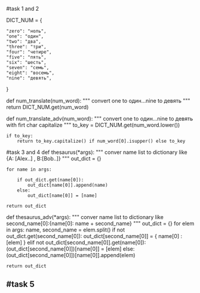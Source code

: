 

#task 1 and 2 

DICT_NUM = {

    "zero": "ноль",
    "one": "один",
    "two": "два",
    "three": "три",
    "four": "четире",
    "five": "пять",
    "six": "шесть",
    "seven": "семь",
    "eight": "восемь",
    "nine": "девять",
}


def num_translate(num_word):
    """ convert one to один...nine to девять """
    return DICT_NUM.get(num_word)


def num_translate_adv(num_word):
    """ convert one to один...nine to девять with firt char capitalize """
    to_key = DICT_NUM.get(num_word.lower())

    if to_key:
        return to_key.capitalize() if num_word[0].isupper() else to_key

#task 3 and 4
def thesaurus(*args):
    """ conver name list to dictionary like {A: [Alex..] , B:[Bob..]} """
    out_dict = {}

    for name in args:

        if out_dict.get(name[0]):
            out_dict[name[0]].append(name)
        else:
            out_dict[name[0]] = [name]

    return out_dict


def thesaurus_adv(*args):
    """ conver name list to dictionary like second_name[0]:{name[0]: name + second_name} """
    out_dict = {}
    for elem in args:
        name, second_name = elem.split()
        if not out_dict.get(second_name[0]):
            out_dict[second_name[0]] = { name[0] : [elem] }
        elif not out_dict[second_name[0]].get(name[0]):
            (out_dict[second_name[0]])[name[0]] = [elem]
        else:
            (out_dict[second_name[0]])[name[0]].append(elem)

    return out_dict

#task 5
-

